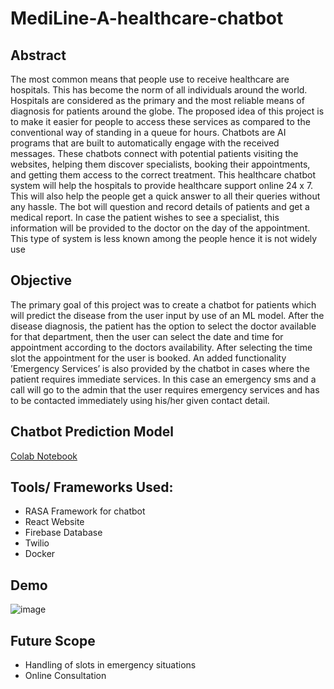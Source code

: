 # MediLine-A-healthcare-chatbot


## Abstract
The most common means that people use to receive healthcare are hospitals. This
has become the norm of all individuals around the world. Hospitals are considered as
the primary and the most reliable means of diagnosis for patients around the globe.
The proposed idea of this project is to make it easier for people to access these services
as compared to the conventional way of standing in a queue for hours. Chatbots are
AI programs that are built to automatically engage with the received messages. These
chatbots connect with potential patients visiting the websites, helping them discover
specialists, booking their appointments, and getting them access to the correct treatment.
This healthcare chatbot system will help the hospitals to provide healthcare support online
24 x 7. This will also help the people get a quick answer to all their queries without any
hassle. The bot will question and record details of patients and get a medical report. In
case the patient wishes to see a specialist, this information will be provided to the doctor
on the day of the appointment. This type of system is less known among the people hence
it is not widely use

## Objective
The primary goal of this project was to create a chatbot for patients which will predict
the disease from the user input by use of an ML model. After the disease diagnosis, the
patient has the option to select the doctor available for that department, then the user
can select the date and time for appointment according to the doctors availability. After
selecting the time slot the appointment for the user is booked.
An added functionality ’Emergency Services’ is also provided by the chatbot in cases
where the patient requires immediate services. In this case an emergency sms and a call
will go to the admin that the user requires emergency services and has to be contacted
immediately using his/her given contact detail.

## Chatbot Prediction Model 
[Colab Notebook](https://colab.research.google.com/drive/1dIA7WBAAAHY2Omzx6ZzijYHlPUZAZH9j?usp=sharing)

## Tools/ Frameworks Used:
- RASA Framework for chatbot
- React Website
- Firebase Database
- Twilio 
- Docker

## Demo 
![image](https://github.com/abelkmathew/MediLine-A-healthcare-chatbot/assets/55405281/190bcc33-d74f-4ce3-80fd-b6d0276f0e68)


## Future Scope
* Handling of slots in emergency situations
* Online Consultation

